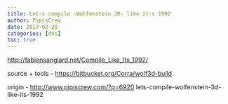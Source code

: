 ```yaml
---
title: Let-s compile -Wolfenstein 3D- like it-s 1992
author: PipisCrew
date: 2017-02-28
categories: [dos]
toc: true
---
```


http://fabiensanglard.net/Compile_Like_Its_1992/

source + tools - https://bitbucket.org/Corra/wolf3d-build

origin - http://www.pipiscrew.com/?p=6920 lets-compile-wolfenstein-3d-like-its-1992